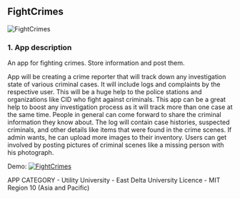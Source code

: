 ## FightCrimes

![FightCrimes](https://github.com/IEEEmadC/Apps-2017/blob/master/FightCrimes/Screenshots/Screenshot_2.png)

### 1. App description 
An app for fighting crimes. Store information and post them.

App will be creating a crime reporter that will track down any investigation state of various criminal cases. It will include logs and complaints by the respective user. This will be a huge help to the police stations and organizations like CID who fight against criminals. This app can be a great help to boost any investigation process as it will track more than one case at the same time. People in general can come forward to share the criminal information they know about. The log will contain case histories, suspected criminals, and other details like items that were found in the crime scenes. If admin wants, he can upload more images to their inventory. Users can get involved by posting pictures of criminal scenes like a missing person with his photograph.

Demo: [![FightCrimes](https://github.com/IEEEmadC/Apps-2017/blob/master/video.png)](https://youtu.be/wt3PeRwBGOk)

APP CATEGORY - Utility
University - East Delta University 
Licence - MIT
Region 10 (Asia and Pacific)

